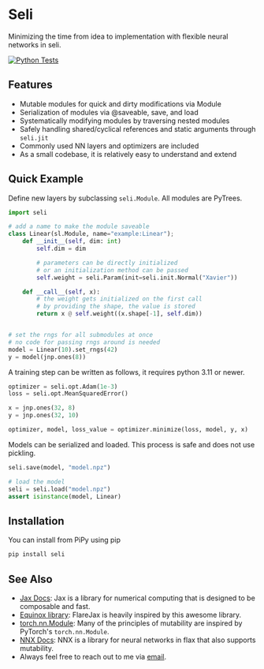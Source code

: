 # Seli

Minimizing the time from idea to implementation with flexible neural networks in seli.

[![Python Tests](https://github.com/pwolle/seli/actions/workflows/pytest.yml/badge.svg)](https://github.com/pwolle/seli/actions/workflows/pytest.yml)


## Features
- Mutable modules for quick and dirty modifications via Module
- Serialization of modules via @saveable, save, and load
- Systematically modifying modules by traversing nested modules
- Safely handling shared/cyclical references and static arguments through `seli.jit`
- Commonly used NN layers and optimizers are included
- As a small codebase, it is relatively easy to understand and extend


## Quick Example

Define new layers by subclassing `seli.Module`. All modules are PyTrees.

```python
import seli

# add a name to make the module saveable
class Linear(sl.Module, name="example:Linear");
    def __init__(self, dim: int)
        self.dim = dim

        # parameters can be directly initialized
        # or an initialization method can be passed
        self.weight = seli.Param(init=seli.init.Normal("Xavier"))

    def __call__(self, x):
        # the weight gets initialized on the first call
        # by providing the shape, the value is stored
        return x @ self.weight((x.shape[-1], self.dim))


# set the rngs for all submodules at once
# no code for passing rngs around is needed
model = Linear(10).set_rngs(42)
y = model(jnp.ones(8))
```

A training step can be written as follows, it requires python 3.11 or newer.

``` python
optimizer = seli.opt.Adam(1e-3)
loss = seli.opt.MeanSquaredError()

x = jnp.ones(32, 8)
y = jnp.ones(32, 10)

optimizer, model, loss_value = optimizer.minimize(loss, model, y, x)
```

Models can be serialized and loaded. This process is safe and does not use pickling.

``` python
seli.save(model, "model.npz")

# load the model
seli = seli.load("model.npz")
assert isinstance(model, Linear)
```

## Installation

You can install from PiPy using pip

```bash
pip install seli
```

## See Also
- [Jax Docs](https://jax.readthedocs.io/en/latest/): Jax is a library for numerical computing that is designed to be composable and fast.
- [Equinox library](https://github.com/patrick-kidger/equinox): FlareJax is heavily inspired by this awesome library.
- [torch.nn.Module](https://pytorch.org/docs/stable/generated/torch.nn.Module.html): Many of the principles of mutability are inspired by PyTorch's `torch.nn.Module`.
- [NNX Docs](https://flax.readthedocs.io/en/v0.8.3/experimental/nnx/index.html/): NNX is a library for neural networks in flax that also supports mutability.
- Always feel free to reach out to me via [email](mailto:paul.wollenhaupt@gmail.com).
